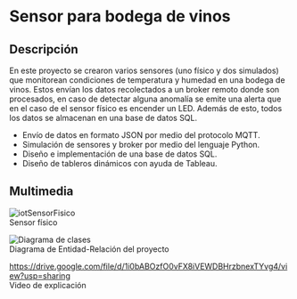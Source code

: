 # Sensor para bodega de vinos

## Descripción
En este proyecto se crearon varios sensores (uno físico y dos simulados) que monitorean condiciones de temperatura y humedad en una bodega de vinos. Estos envían los datos recolectados a un broker remoto donde son procesados, en caso de detectar alguna anomalía se emite una alerta que en el caso de el sensor físico es encender un LED. Además de esto, todos los datos se almacenan en una base de datos SQL.

* Envío de datos en formato JSON por medio del protocolo MQTT.
* Simulación de sensores y broker por medio del lenguaje Python.
* Diseño e implementación de una base de datos SQL.
* Diseño de tableros dinámicos con ayuda de Tableau.

## Multimedia
![iotSensorFisico](https://github.com/Mariana495/Portafolio/assets/84542613/bd54b0ff-60ac-4b48-ad91-554a5fcd9240)  
Sensor físico

![Diagrama de clases](https://github.com/Mariana495/Portafolio/assets/84542613/f8649f89-77f3-40f7-ad56-77da1c6e31ab)  
Diagrama de Entidad-Relación del proyecto

https://drive.google.com/file/d/1i0bABOzfO0vFX8iVEWDBHrzbnexTYvg4/view?usp=sharing  
Video de explicación

